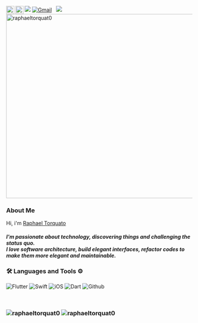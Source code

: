 
![](https://visitor-badge.glitch.me/badge?page_id=raphaeltorquat0.raphaeltorquat0)
<a href="https://discord.gg/Raphael_Torquato#9346">
  <img align="left" alt="RaphaelTorquat0 Discord" width="22px" src="https://raw.githubusercontent.com/peterthehan/peterthehan/master/assets/discord.svg" />
</a>
<a href="https://www.linkedin.com/in/raphaeltorquato/">
  <img align="left" alt="RaphaelTorqua0 LinkedIN" width="22px" src="https://raw.githubusercontent.com/peterthehan/peterthehan/master/assets/linkedin.svg" />
</a>
</a>
<a href="mailto:raphael.martini@live.com"><img alt="Gmail" src="https://img.shields.io/badge/Gmail-D14836?style=flat&logo=gmail&logoColor=white" /></a> &nbsp;
<a href="https://instagram.com/euraphaeltorquato"><img src="https://img.shields.io/badge/-@euraphaeltorquato-E4405F?style=flat&logo=Instagram&logoColor=white"/></a> &nbsp;
<br />
<a href="https://www.lowgif.com/611f42f31af0842c.html" target="_blank"><img id="editableimage2" src="https://cdn.lowgif.com/full/611f42f31af0842c-.gif" border="0" alt="raphaeltorquat0" width="1000px" height="500px"/></a>
<h3> About Me </h3>
  
Hi, i'm [Raphael Torquato](https://raphaeltorquat0.me/)  <br/> 
<h5>I'm passionate about technology, discovering things and challenging the status quo. <br/>
I love software architecture,
build elegant interfaces, 
refactor codes to make them more elegant and maintainable.</h5>

<h3> 🛠 Languages and Tools ⚙️ </h3>
<p>
  <img alt="Flutter" src="https://img.shields.io/badge/Flutter-02569B?style=for-the-badge&logo=flutter&logoColor=white" />
  <img alt="Swift" src="https://img.shields.io/badge/Swift-FA7343?style=for-the-badge&logo=swift&logoColor=white" />
  <img alt="iOS" src="https://img.shields.io/badge/iOS-000000?style=for-the-badge&logo=ios&logoColor=white" />
  <img alt="Dart" src="https://img.shields.io/badge/Dart-0175C2?style=for-the-badge&logo=dart&logoColor=white" />
  <img alt="Github" src="https://img.shields.io/badge/GitHub-100000?style=for-the-badge&logo=github&logoColor=white" />
</p>
<br/>
<h3>
<p align="left"> <img src="[https://github-readme-stats.vercel.app/api?username=raphaeltorquat0&show_icons=true&theme=gotham]" alt="raphaeltorquat0" />
<img src="https://github-readme-stats.vercel.app/api/top-langs/?username=raphaeltorquat0&theme=gotham&wakatime" alt= "raphaeltorquat0"/> </h3>
<br/>






